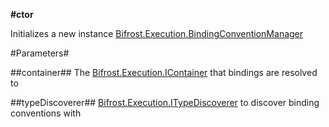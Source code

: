 **#ctor**

Initializes a new instance [Bifrost.Execution.BindingConventionManager](Bifrost.Execution.BindingConventionManager)

#Parameters#


##container##
The [Bifrost.Execution.IContainer](Bifrost.Execution.IContainer) that bindings are resolved to

##typeDiscoverer##
[Bifrost.Execution.ITypeDiscoverer](Bifrost.Execution.ITypeDiscoverer) to discover binding conventions with
